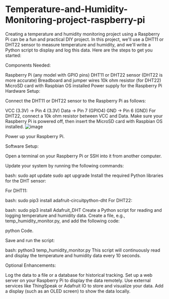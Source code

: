 # Temperature-and-Humidity-Monitoring-project-raspberry-pi
Creating a temperature and humidity monitoring project using a Raspberry Pi can be a fun and practical DIY project. In this project, we'll use a DHT11 or DHT22 sensor to measure temperature and humidity, and we'll write a Python script to display and log this data. Here are the steps to get you started:

Components Needed:

Raspberry Pi (any model with GPIO pins)
DHT11 or DHT22 sensor (DHT22 is more accurate)
Breadboard and jumper wires
10k ohm resistor (for DHT22)
MicroSD card with Raspbian OS installed
Power supply for the Raspberry Pi
Hardware Setup:

Connect the DHT11 or DHT22 sensor to the Raspberry Pi as follows:

VCC (3.3V) -> Pin 4 (3.3V)
Data -> Pin 7 (GPIO4)
GND -> Pin 6 (GND)
For DHT22, connect a 10k ohm resistor between VCC and Data.
Make sure your Raspberry Pi is powered off, then insert the MicroSD card with Raspbian OS installed.
![image](https://github.com/AhMedMubarak20/Temperature-and-Humidity-Monitoring-project-raspberry-pi/assets/76844219/586afa2a-e363-4b2e-8259-19d4663142f4)

Power up your Raspberry Pi.

Software Setup:

Open a terminal on your Raspberry Pi or SSH into it from another computer.

Update your system by running the following commands:

bash:
sudo apt update
sudo apt upgrade
Install the required Python libraries for the DHT sensor:

For DHT11:

bash:
sudo pip3 install adafruit-circuitpython-dht
For DHT22:

bash:
sudo pip3 install Adafruit_DHT
Create a Python script for reading and logging temperature and humidity data. Create a file, e.g., temp_humidity_monitor.py, and add the following code:

python Code.

Save and run the script:

bash:
python3 temp_humidity_monitor.py
This script will continuously read and display the temperature and humidity data every 10 seconds.

Optional Enhancements:

Log the data to a file or a database for historical tracking.
Set up a web server on your Raspberry Pi to display the data remotely.
Use external services like ThingSpeak or Adafruit IO to store and visualize your data.
Add a display (such as an OLED screen) to show the data locally.
